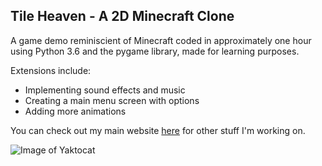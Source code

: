 ## Tile Heaven - A 2D Minecraft Clone 

A game demo reminiscient of Minecraft coded in approximately one hour using Python 3.6 and the pygame library, made for learning purposes.

Extensions include:
- Implementing sound effects and music
- Creating a main menu screen with options
- Adding more animations

You can check out my main website [here](https://www.adamsr.me) for other stuff I'm working on.

![Image of Yaktocat](http://adamsr.me/minecraft-2d/assets/screenshots/capture1.PNG)
